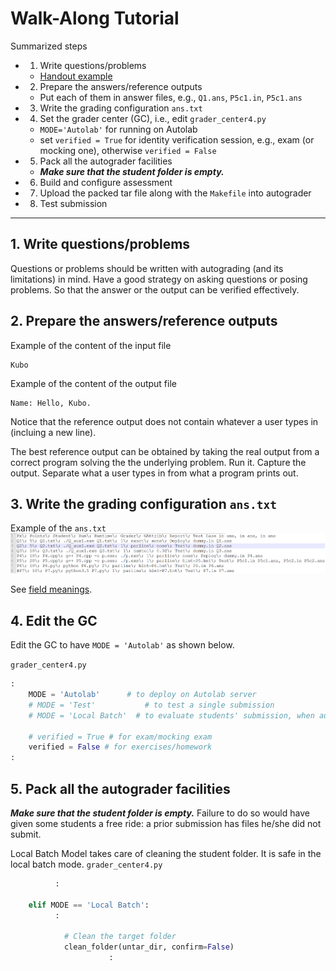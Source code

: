 # Walk-Along Tutorial

Summarized steps
* 1. Write questions/problems
  * [Handout example](https://github.com/tatpongkatanyukul/Autolab/blob/main/handout.pdf)
* 2. Prepare the answers/reference outputs
  * Put each of them in answer files, e.g., ```Q1.ans```, ```P5c1.in```, ```P5c1.ans```
* 3. Write the grading configuration ```ans.txt```
* 4. Set the grader center (GC), i.e., edit ```grader_center4.py``` 
  * ```MODE='Autolab'``` for running on Autolab
  * set ```verified = True``` for identity verification session, e.g., exam (or mocking one), otherwise ```verified = False```
* 5. Pack all the autograder facilities
  * ***Make sure that the student folder is empty.***
* 6. Build and configure assessment
* 7. Upload the packed tar file along with the ```Makefile``` into autograder
* 8. Test submission

---

## 1. Write questions/problems

Questions or problems should be written with autograding (and its limitations) in mind.
Have a good strategy on asking questions or posing problems. So that the answer or the output can be verified effectively.

## 2. Prepare the answers/reference outputs

Example of the content of the input file
```
Kubo

```

Example of the content of the output file
```
Name: Hello, Kubo.

```

Notice that the reference output does not contain whatever a user types in (incluing a new line).

The best reference output can be obtained by taking the real output from a correct program solving the the underlying problem. Run it. Capture the output. Separate what a user types in from what a program prints out.


## 3. Write the grading configuration ```ans.txt```

Example of the ```ans.txt```
![ans.txt](https://github.com/tatpongkatanyukul/Autolab/blob/main/tutorial/anstxt.png)

See [field meanings](https://github.com/tatpongkatanyukul/Autolab/blob/main/tutorial/tutorial.md#anstxt).

## 4. Edit the GC

Edit the GC to have ```MODE = 'Autolab'``` as shown below.

```grader_center4.py```
```Python
:
    MODE = 'Autolab'      # to deploy on Autolab server
    # MODE = 'Test'           # to test a single submission
    # MODE = 'Local Batch'  # to evaluate students' submission, when autolab fails

    # verified = True # for exam/mocking exam
    verified = False # for exercises/homework
:
```


## 5. Pack all the autograder facilities

***Make sure that the student folder is empty.*** Failure to do so would have given some students a free ride: a prior submission has files he/she did not submit.

Local Batch Model takes care of cleaning the student folder. It is safe in the local batch mode.
```grader_center4.py```
```Python
          :

    elif MODE == 'Local Batch':
          :

            # Clean the target folder
            clean_folder(untar_dir, confirm=False)
                      :
```

